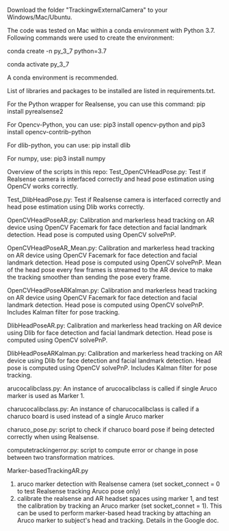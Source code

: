 Download the folder "TrackingwExternalCamera" to your Windows/Mac/Ubuntu.

The code was tested on Mac within a conda environment with Python 3.7. Following commands were used to create the environment:

conda create -n py_3_7 python=3.7

conda activate py_3_7

A conda environment is recommended.

List of libraries and packages to be installed are listed in requirements.txt.

For the Python wrapper for Realsense, you can use this command: pip install pyrealsense2

For Opencv-Python, you can use: pip3 install opencv-python and pip3 install opencv-contrib-python

For dlib-python, you can use: pip install dlib

For numpy, use: pip3 install numpy


Overview of the scripts in this repo:
Test_OpenCVHeadPose.py: Test if Realsense camera is interfaced correctly and head pose estimation using OpenCV works correctly.

Test_DlibHeadPose.py: Test if Realsense camera is interfaced correctly and head pose estimation using Dlib works correctly.

OpenCVHeadPoseAR.py: Calibration and markerless head tracking on AR device using OpenCV Facemark for face detection and facial landmark detection. Head pose is computed using OpenCV solvePnP.

OpenCVHeadPoseAR_Mean.py: Calibration and markerless head tracking on AR device using OpenCV Facemark for face detection and facial landmark detection. Head pose is computed using OpenCV solvePnP. Mean of the head pose every few frames is streamed to the AR device to make the tracking smoother than sending the pose every frame.

OpenCVHeadPoseARKalman.py: Calibration and markerless head tracking on AR device using OpenCV Facemark for face detection and facial landmark detection. Head pose is computed using OpenCV solvePnP.
Includes Kalman filter for pose tracking.

DlibHeadPoseAR.py: Calibration and markerless head tracking on AR device using Dlib for face detection and facial landmark detection. Head pose is computed using OpenCV solvePnP.

DlibHeadPoseARKalman.py: Calibration and markerless head tracking on AR device using Dlib for face detection and facial landmark detection. Head pose is computed using OpenCV solvePnP.
Includes Kalman filter for pose tracking.


arucocalibclass.py: An instance of arucocalibclass is called if single Aruco marker is used as Marker 1. 

charucocalibclass.py: An instance of charucocalibclass is called if a charuco board is used instead of a single Aruco marker


charuco_pose.py: script to check if charuco board pose if being detected correctly when using Realsense.

computetrackingerror.py: script to compute error or change in pose between two transformation matrices.


Marker-basedTrackingAR.py
1. aruco marker detection with Realsense camera (set socket_connect = 0 to test Realsense tracking Aruco pose only)
2. calibrate the realsense and AR headset spaces using marker 1, and test the calibration by tracking an Aruco marker (set socket_connet = 1). This can be used to perform marker-based head tracking by attaching an Aruco marker to subject's head and tracking. Details in the Google doc.
